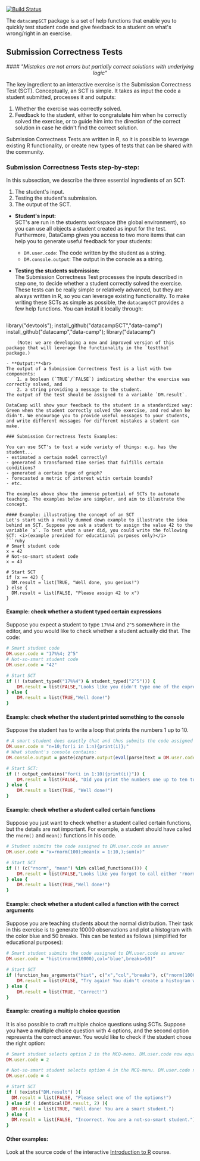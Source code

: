 [![Build Status](https://api.travis-ci.org/Data-Camp/datacampSCT.svg?branch=master)](https://travis-ci.org/Data-Camp/datacampSCT)

The `datacampSCT` package is a set of help functions that enable you to quickly test student code and give feedback to a student on what's wrong/right in an exercise. 

## Submission Correctness Tests
<center><i>
#### "Mistakes are not errors but partially correct solutions with underlying logic"
</i></center>

The key ingredient to an interactive exercise is the Submission Correctness Test (SCT). Conceptually, an SCT is simple. It takes as input the code a student submitted, processes it and outputs:

1. Whether the exercise was correctly solved.
2. Feedback to the student, either to congratulate him when he correctly solved the exercise, or to guide him into the direction of the correct solution in case he didn't find the correct solution.

Submission Correctness Tests are written in R, so it is possible to leverage existing R functionality, or create new types of tests that can be shared with the community.

### Submission Correctness Tests step-by-step:

In this subsection, we describe the three essential ingredients of an SCT: 

1. The student's input.
2. Testing the student's submission.
3. The output of the SCT.

- **Student's input:**<br>
SCT's are run in the students workspace (the global environment), so you can use all objects a student created as input for the test. Furthermore, DataCamp gives you access to two more items that can help you to generate useful feedback for your students:
   - `DM.user.code`: The code written by the student as a string.
   - `DM.console.output`: The output in the console as a string.

- **Testing the students submission:**<br>
The Submission Correctness Test processes the inputs described in step one, to decide whether a student correctly solved the exercise. These tests can be really simple or relatively advanced, but they are always written in R, so you can leverage existing functionality. To make writing these SCTs as simple as possible, the `datacampSCT` provides a few help functions. You can install it locally through:
   ```ruby
library("devtools");
install_github("datacampSCT","data-camp")
install_github("datacamp","data-camp");
library("datacamp")
```
	(Note: we are developing a new and improved version of this package that will leverage the functionality in the `testthat` package.)

- **Output:**<br>
The output of a Submission Correctness Test is a list with two components:
	1. a boolean (`TRUE`/`FALSE`) indicating whether the exercise was correctly solved, and
	2. a string providing a message to the student. 
The output of the test should be assigned to a variable `DM.result`.

DataCamp will show your feedback to the student in a standardized way: Green when the student correctly solved the exercise, and red when he didn't. We encourage you to provide useful messages to your students, and write different messages for different mistakes a student can make.

### Submission Correctness Tests Examples:

You can use SCT's to test a wide variety of things: e.g. has the student...
- estimated a certain model correctly?
- generated a transformed time series that fulfills certain conditions?
- generated a certain type of graph?
- forecasted a metric of interest witin certain bounds?
- etc.

The examples above show the immense potential of SCTs to automate teaching. The examples below are simpler, and aim to illustrate the concept.

#### Example: illustrating the concept of an SCT
Let's start with a really dummed down example to illustrate the idea behind an SCT. Suppose you ask a student to assign the value 42 to the variable `x`. To test what a user did, you could write the following SCT: <i>(example provided for educational purposes only)</i>
```ruby
# Smart student code
x = 42
# Not-so-smart student code
x = 43

# Start SCT
if (x == 42) { 
  DM.result = list(TRUE, "Well done, you genius!")
} else { 
  DM.result = list(FALSE, "Please assign 42 to x") 
}
```

#### Example: check whether a student typed certain expressions
Suppose you expect a student to type `17%%4` and `2^5` somewhere in the editor, and you would like to check whether a student actually did that. The code:
```ruby
# Smart student code
DM.user.code = "17%%4; 2^5"
# Not-so-smart student code
DM.user.code = "42"

# Start SCT
if (! (student_typed("17%%4") & student_typed("2^5"))) {
	DM.result = list(FALSE,"Looks like you didn't type one of the expressions we expected.")
} else {
	DM.result = list(TRUE,"Well done!")	
}
```

#### Example: check whether the student printed something to the console

Suppose the student has to write a loop that prints the numbers 1 up to 10.
```ruby
# A smart student does exactly that and thus submits the code assigned to DM.user.code: 
DM.user.code = "n=10;for(i in 1:n){print(i)};"
# What student's console contains:
DM.console.output = paste(capture.output(eval(parse(text = DM.user.code))), collapse="")

# Start SCT: 
if (! output_contains("for(i in 1:10){print(i)}")) {
	DM.result = list(FALSE, "Did you print the numbers one up to ten to the console?")
} else {
	DM.result = list(TRUE, "Well done!")
}
```

#### Example: check whether a student called certain functions

Suppose you just want to check whether a student called certain functions, but the details are not important. 
For example, a student should have called the `rnorm()` and `mean()` functions in his code. 

```ruby 
# Student submits the code assigned to DM.user.code as answer
DM.user.code = "x=rnorm(100);mean(x = 1:10,);sum(x)"

# Start SCT
if (! (c("rnorm", "mean") %in% called_functions())) {
	DM.result = list(FALSE,"Looks like you forgot to call either 'rnorm()' or 'mean()'.")
} else {
	DM.result = list(TRUE,"Well done!")	
}
```

#### Example: check whether a student called a function with the correct arguments

Suppose you are teaching students about the normal distribution. Their task in this exercise is to generate 10000 observations and plot a histogram with the color blue and 50 breaks. This can be tested as follows (simplified for educational purposes):

```ruby 
# Smart student submits the code assigned to DM.user.code as answer
DM.user.code = "hist(rnorm(10000),col='blue',breaks=50)"

# Start SCT
if (function_has_arguments("hist", c("x","col","breaks"), c("rnorm(10000)","blue","50"))==0) {
	DM.result = list(FALSE, "Try again! You didn't create a histogram with the correct arguments.")	
} else {
	DM.result = list(TRUE, "Correct!")
}
```

#### Example: creating a multiple choice question

It is also possible to craft multiple choice questions using SCTs. Suppose you have a multiple choice question with 4 options, and the second option represents the correct answer. You would like to check if the student chose the right option:

```ruby 
# Smart student selects option 2 in the MCQ-menu. DM.user.code now equals: 
DM.user.code = 2

# Not-so-smart student selects option 4 in the MCQ-menu. DM.user.code now equals: 
DM.user.code = 4

# Start SCT
if ( !exists("DM.result") ){
  DM.result = list(FALSE, "Please select one of the options!")
} else if ( identical(DM.result, 2) ){
  DM.result = list(TRUE, "Well done! You are a smart student.")
} else {
  DM.result = list(FALSE, "Incorrect. You are a not-so-smart student.")
}
```

#### Other examples:
Look at the source code of the interactive [Introduction to R](https://github.com/data-camp/introduction_to_R) course.
